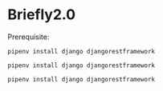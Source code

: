# Briefly2.0

Prerequisite: 
```
pipenv install django djangorestframework
```
```
pipenv install django djangorestframework
```
```
pipenv install django djangorestframework
```
